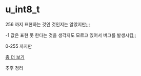 # u_int8_t

256 까지 표현하는 것인 것인지는 알았지만;;; 

-1 값은 표현 못 한다는 것을 생각지도 모르고 있어서 버그를 발생시킴;;  

0-255 까지만 

[좀 더 보기](https://www.geeksforgeeks.org/unsigned-char-in-c-with-examples/)

추후 정리